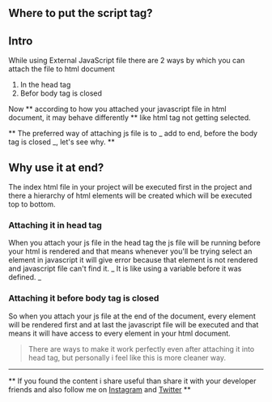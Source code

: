 ## Where to put the script tag?

## Intro 

While using External JavaScript file there are 2 ways by which you can attach the file to html document

1. In the head tag
1. Befor body tag is closed

Now ** according to how you attached your javascript file in html document, it may behave differently ** like html tag not getting selected.

** The preferred way of attaching js file is to _ add to end, before the body tag is closed _, let's see why. **

## Why use it at end?

The index html file in your project will be executed first in the project and there a hierarchy of html elements will be created which will be executed top to bottom. 

### Attaching it in head tag

When you attach your js file in the head tag the js file will be running before your html is rendered and that means whenever you'll be trying select an element in javascript it will give error because that element is not rendered and javascript file can't find it. _ It is like using a variable before it was defined. _


### Attaching it before body tag is closed

So when you attach your js file at the end of the document, every element will be rendered first and at last the javascript file will be executed and that means it will have access to every element in your html document.

> There are ways to make it work perfectly even after attaching it into head tag, but personally i feel like this is more cleaner way.

___

** If you found the content i share useful than share it with your developer friends and also follow me on [Instagram](https://www.instagram.com/gaurav_vaala/) and [Twitter](https://twitter.com/gaurav_vaala) **